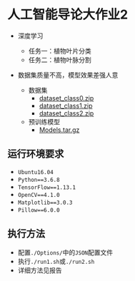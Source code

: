 # 人工智能导论大作业2

- 深度学习
    - 任务一：植物叶片分类
    - 任务二：植物叶脉分割

- 数据集质量不高，模型效果差强人意
    - 数据集
        - [dataset_class0.zip](https://cloud.tsinghua.edu.cn/f/4c4598e345504caea3cf/)
        - [dataset_class1.zip](https://cloud.tsinghua.edu.cn/f/16e98ca0bef04233a38d/)
        - [dataset_class2.zip](https://cloud.tsinghua.edu.cn/f/887a1cc3bd494669b6d5/)
    - 预训练模型
        - [Models.tar.gz](https://cloud.tsinghua.edu.cn/f/2c53f5ab33bc4c73bac7/)

## 运行环境要求

- `Ubuntu16.04`
- `Python==3.6.8`
- `TensorFlow==1.13.1`
- `OpenCV==4.1.0`
- `Matplotlib==3.0.3`
- `Pillow==6.0.0`

## 执行方法

- 配置`./Options/`中的`JSON`配置文件
- 执行`./run1.sh`或`./run2.sh`
- 详细方法见报告